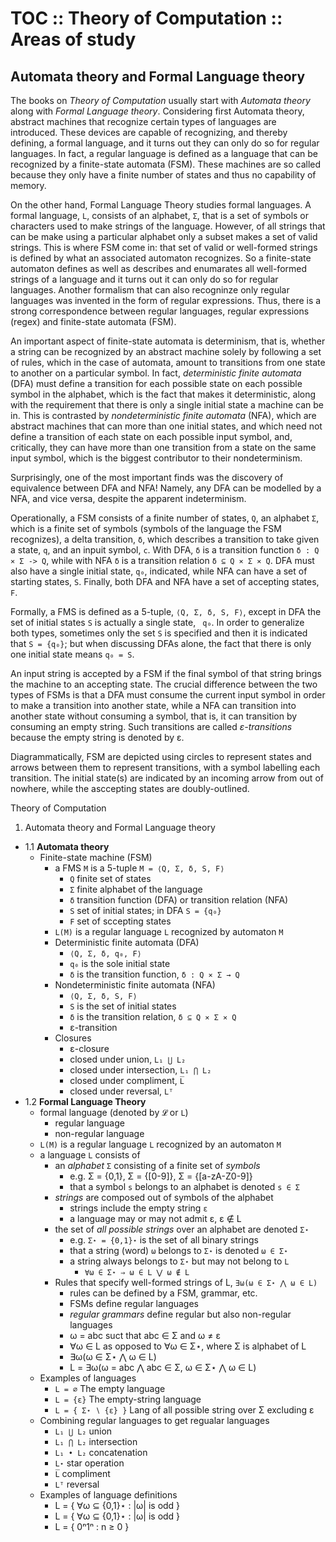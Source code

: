 # TOC :: Theory of Computation :: Areas of study

## Automata theory and Formal Language theory

The books on *Theory of Computation* usually start with *Automata theory* along with *Formal Language theory*. Considering first Automata theory, abstract machines that recognize certain types of languages are introduced. These devices are capable of recognizing, and thereby defining, a formal language, and it turns out they can only do so for regular languages. In fact, a regular language is defined as a language that can be recognized by a finite-state automata (FSM). These machines are so called because they only have a finite number of states and thus no capability of memory.

On the other hand, Formal Language Theory studies formal languages. A formal language, `L`, consists of an alphabet, `Σ`, that is a set of symbols or characters used to make strings of the language. However, of all strings that can be make using a particular alphabet only a subset makes a set of valid strings. This is where FSM come in: that set of valid or well-formed strings is defined by what an associated automaton recognizes. So a finite-state automaton defines as well as describes and enumarates all well-formed strings of a language and it turns out it can only do so for regular languages. Another formalism that can also recogninze only regular languages was invented in the form of regular expressions. Thus, there is a strong correspondence between regular languages, regular expressions (regex) and finite-state automata (FSM).

An important aspect of finite-state automata is determinism, that is, whether a string can be recognized by an abstract machine solely by following a set of rules, which in the case of automata, amount to transitions from one state to another on a particular symbol. In fact, *deterministic finite automata* (DFA) must define a transition for each possible state on each possible symbol in the alphabet, which is the fact that makes it deterministic, along with the requirement that there is only a single initial state a machine can be in. This is contrasted by *nondeterministic finite automata* (NFA), which are abstract machines that can more than one initial states, and which need not define a transition of each state on each possible input symbol, and, critically, they can have more than one transition from a state on the same input symbol, which is the biggest contributor to their nondeterminism.

Surprisingly, one of the most important finds was the discovery of equivalence between DFA and NFA! Namely, any DFA can be modelled by a NFA, and vice versa, despite the apparent indeterminism.

Operationally, a FSM consists of a finite number of states, `Q`, an alphabet `Σ`, which is a finite set of symbols (symbols of the language the FSM recognizes), a delta transition, `δ`, which describes a transition to take given a state, `q`, and an inpuit symbol, `c`. With DFA, `δ` is a transition function `δ : Q ⨯ Σ -> Q`, while with NFA `δ` is a transition relation `δ ⊆ Q ⨯ Σ ⨯ Q`. DFA must also have a single initial state, `q₀`, indicated, while NFA can have a set of starting states, `S`. Finally, both DFA and NFA have a set of accepting states, `F`.

Formally, a FMS is defined as a 5-tuple, `⟨Q, Σ, δ, S, F⟩`, except in DFA the set of initial states `S` is actually a single state, ` q₀`. In order to generalize both types, sometimes only the set `S` is specified and then it is indicated that `S = {q₀}`; but when discussing DFAs alone, the fact that there is only one initial state means `q₀ = S`.

An input string is accepted by a FSM if the final symbol of that string brings the machine to an accepting state. The crucial difference between the two types of FSMs is that a DFA must consume the current input symbol in order to make a transition into another state, while a NFA can transition into another state without consuming a symbol, that is, it can transition by consuming an empty string. Such transitions are called *ε-transitions* because the empty string is denoted by ε.

Diagrammatically, FSM are depicted using circles to represent states and arrows between them to represent transitions, with a symbol labelling each transition. The initial state(s) are indicated by an incoming arrow from out of nowhere, while the asccepting states are doubly-outlined.

Theory of Computation
1. Automata theory and Formal Language theory
  - 1.1 **Automata theory**
    - Finite-state machine (FSM)
      - a FMS `M` is a 5-tuple `M = ⟨Q, Σ, δ, S, F⟩`
        - `Q` finite set of states
        - `Σ` finite alphabet of the language
        - `δ` transition function (DFA) or transition relation (NFA)
        - `S` set of initial states; in DFA `S = {q₀}`
        - `F` set of sccepting states
      - `L(M)` is a regular language `L` recognized by automaton `M`
      - Deterministic finite automata (DFA)
        - `⟨Q, Σ, δ, q₀, F⟩`
        - `q₀` is the sole initial state
        - `δ` is the transition function, `δ : Q ⨯ Σ → Q`
      - Nondeterministic finite automata (NFA)
        - `⟨Q, Σ, δ, S, F⟩`
        - `S` is the set of initial states
        - `δ` is the transition relation, `δ ⊆ Q ⨯ Σ ⨯ Q`
        - ε-transition
      - Closures
        - ε-closure
        - closed under union, `L₁ ⋃ L₂`
        - closed under intersection, `L₁ ⋂ L₂`
        - closed under compliment, `L̅`
        - closed under reversal, `Lᵀ`
  - 1.2 **Formal Language Theory**
    - formal language (denoted by `𝓛` or `L`)
      - regular language
      - non-regular language
    - `L(M)` is a regular language `L` recognized by an automaton `M`
    - a language `L` consists of
      - an *alphabet* `Σ` consisting of a finite set of *symbols*
        - e.g. Σ = {0,1}, Σ = {[0-9]}, Σ = {[a-zA-Z0-9]}
        - that a symbol `s` belongs to an alphabet is denoted `s ∈ Σ`
      - *strings* are composed out of symbols of the alphabet
        - strings include the empty string `ε`
        - a language may or may not admit ε, ε ∉ L
      - the set of *all possible strings* over an alphabet are denoted `Σ⋆`
        - e.g. `Σ⋆ = {0,1}⋆` is the set of all binary strings
        - that a string (word) `ω` belongs to `Σ⋆` is denoted `ω ∈ Σ⋆`
        - a string always belongs to `Σ⋆` but may not belong to `L`
          - `∀ω ∈ Σ⋆ ⇒ ω ∈ L ⋁ ω ∉ L`
      - Rules that specify well-formed strings of L, `∃ω(ω ∈ Σ⋆ ⋀ ω ∈ L)`
        - rules can be defined by a FSM, grammar, etc.
         - FSMs define regular languages
         - *regular grammars* define regular but also non-regular languages
          - ω = abc suct that abc ∈ Σ and ω ≠ ε
          - ∀ω ∈ L as opposed to ∀ω ∈ Σ⋆, where Σ is alphabet of L
          - ∃ω(ω ∈ Σ⋆ ⋀ ω ∈ L)
          - L = ∃ω(ω = abc ⋀ abc ∈ Σ, ω ∈ Σ⋆ ⋀ ω ∈ L)
    - Examples of languages
      - `L = ∅`            The empty language
      - `L = {ε}`          The empty-string language
      - `L = { Σ⋆ ∖ {ε} }` Lang of all possible string over Σ excluding ε
    - Combining regular languages to get regualar languages
      - `L₁ ⋃ L₂` union
      - `L₁ ⋂ L₂` intersection
      - `L₁ • L₂` concatenation
      - `L⋆`      star operation
      - `L̅`       compliment
      - `Lᵀ`      reversal
    - Examples of language definitions
      - L = { ∀ω ⊆ {0,1}⋆ : |ω| is odd }
      - L = { ∀ω ⊆ {0,1}⋆ : |ω| is odd }
      - L = { 0ⁿ1ⁿ : n ≥ 0 }
